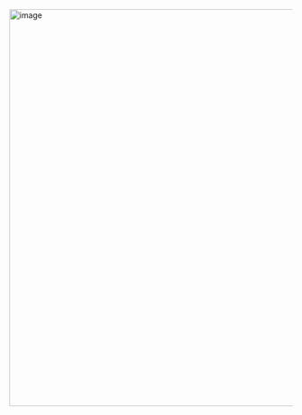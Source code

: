 <img width="989" height="707" alt="image" src="https://github.com/user-attachments/assets/c887bd8b-e3e0-4592-a942-8b59b931ce00" />
